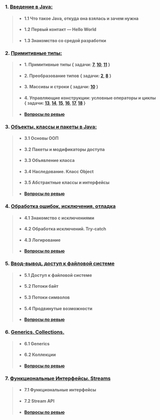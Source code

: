 ### 1. [Введение в Java:](src/modules/module1)
>- #### 1.1 Что такое Java, откуда она взялась и зачем нужна
>- #### 1.2 Первый контакт — Hello World
>- #### 1.3 Знакомство со средой разработки

### 2. [<b>Примитивные типы:</b>](src/modules/module2)
>- #### 1. <b>Примитивные типы</b> { задачи: [7](src/modules/module2/chapter1/task07), [10](src/modules/module2/chapter1/task10), [11](src/modules/module2/chapter1/task11) }
>- #### 2. Преобразование типов { задачи: [2](), [8]() }
>- #### 3. Массивы и строки { задачи: [10]() }
>- #### 4. Управляющие конструкции: условные операторы и циклы { задачи: [13](), [14](), [15](), [16](), [17](), [18]() }
>- #### [Вопросы по ревью](src/modules/module2/questions.md)

### 3. [Объекты, классы и пакеты в Java:](src/modules/module3)
>- #### 3.1 Основы ООП
>- #### 3.2 Пакеты и модификаторы доступа
>- #### 3.3 Объявление класса
>- #### 3.4 Наследование. Класс Object
>- #### 3.5 Абстрактные классы и интерфейсы
>- #### [Вопросы по ревью](src/modules/module3/questions.md)

### 4. [Обработка ошибок, исключения, отладка](src/modules/module4)
>- #### 4.1 Знакомство с исключениями
>- #### 4.2 Обработка исключений. Try-catch
>- #### 4.3 Логирование
>- #### [Вопросы по ревью](src/modules/module4/questions.md)

### 5. [Ввод-вывод, доступ к файловой системе](src/modules/module5)
>- #### 5.1 Доступ к файловой системе
>- #### 5.2 Потоки байт
>- #### 5.3 Потоки символов
>- #### 5.4 Продвинутые возможности
>- #### [Вопросы по ревью](src/modules/module5/questions.md)

### 6. [Generics. Collections.](src/modules/module6)
>- #### 6.1 Generics
>- #### 6.2 Коллекции
>- #### [Вопросы по ревью](src/modules/module6/questions.md)

### 7. [Функциональные Интерфейсы. Streams](src/modules/module7)
>- #### 7.1 Функциональные интерфейсы
>- #### 7.2 Stream API
>- #### [Вопросы по ревью](src/modules/module7/questions.md)

